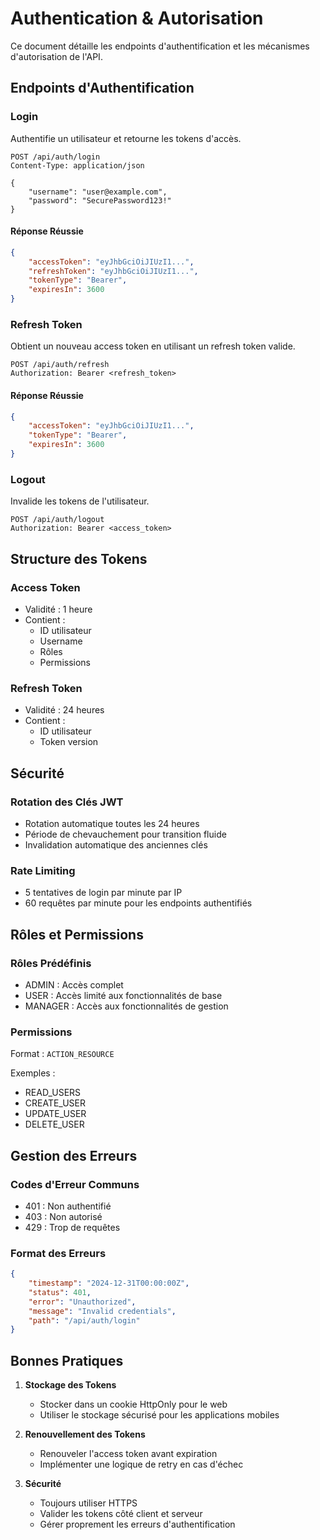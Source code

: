 # Authentication & Autorisation

Ce document détaille les endpoints d'authentification et les mécanismes d'autorisation de l'API.

## Endpoints d'Authentification

### Login

Authentifie un utilisateur et retourne les tokens d'accès.

```http
POST /api/auth/login
Content-Type: application/json

{
    "username": "user@example.com",
    "password": "SecurePassword123!"
}
```

#### Réponse Réussie
```json
{
    "accessToken": "eyJhbGciOiJIUzI1...",
    "refreshToken": "eyJhbGciOiJIUzI1...",
    "tokenType": "Bearer",
    "expiresIn": 3600
}
```

### Refresh Token

Obtient un nouveau access token en utilisant un refresh token valide.

```http
POST /api/auth/refresh
Authorization: Bearer <refresh_token>
```

#### Réponse Réussie
```json
{
    "accessToken": "eyJhbGciOiJIUzI1...",
    "tokenType": "Bearer",
    "expiresIn": 3600
}
```

### Logout

Invalide les tokens de l'utilisateur.

```http
POST /api/auth/logout
Authorization: Bearer <access_token>
```

## Structure des Tokens

### Access Token
- Validité : 1 heure
- Contient :
  - ID utilisateur
  - Username
  - Rôles
  - Permissions

### Refresh Token
- Validité : 24 heures
- Contient :
  - ID utilisateur
  - Token version

## Sécurité

### Rotation des Clés JWT
- Rotation automatique toutes les 24 heures
- Période de chevauchement pour transition fluide
- Invalidation automatique des anciennes clés

### Rate Limiting
- 5 tentatives de login par minute par IP
- 60 requêtes par minute pour les endpoints authentifiés

## Rôles et Permissions

### Rôles Prédéfinis
- ADMIN : Accès complet
- USER : Accès limité aux fonctionnalités de base
- MANAGER : Accès aux fonctionnalités de gestion

### Permissions
Format : `ACTION_RESOURCE`

Exemples :
- READ_USERS
- CREATE_USER
- UPDATE_USER
- DELETE_USER

## Gestion des Erreurs

### Codes d'Erreur Communs
- 401 : Non authentifié
- 403 : Non autorisé
- 429 : Trop de requêtes

### Format des Erreurs
```json
{
    "timestamp": "2024-12-31T00:00:00Z",
    "status": 401,
    "error": "Unauthorized",
    "message": "Invalid credentials",
    "path": "/api/auth/login"
}
```

## Bonnes Pratiques

1. **Stockage des Tokens**
   - Stocker dans un cookie HttpOnly pour le web
   - Utiliser le stockage sécurisé pour les applications mobiles

2. **Renouvellement des Tokens**
   - Renouveler l'access token avant expiration
   - Implémenter une logique de retry en cas d'échec

3. **Sécurité**
   - Toujours utiliser HTTPS
   - Valider les tokens côté client et serveur
   - Gérer proprement les erreurs d'authentification
